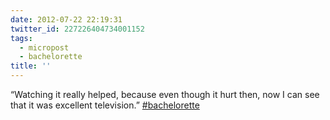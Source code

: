```yaml
---
date: 2012-07-22 22:19:31
twitter_id: 227226404734001152
tags:
  - micropost
  - bachelorette
title: ''
---
```


“Watching it really helped, because even though it hurt then, now I can see that it was excellent television.” [#bachelorette](https://twitter.com/hashtag/bachelorette)
